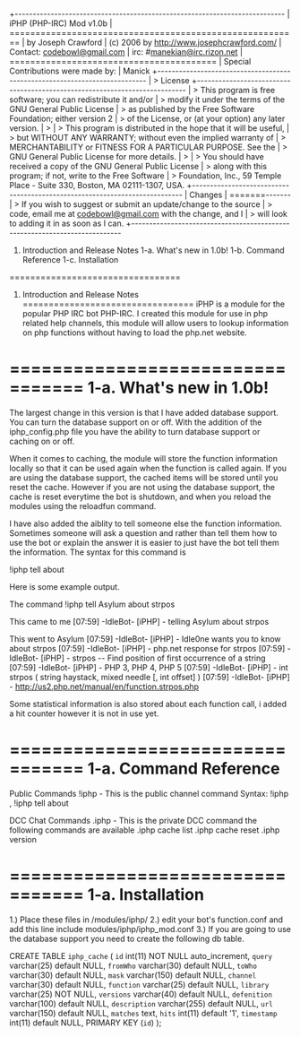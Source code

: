 +---------------------------------------------------------------------------
|  iPHP (PHP-IRC) Mod v1.0b
|   ========================================================
|   by Joseph Crawford
|   (c) 2006 by http://www.josephcrawford.com/
|   Contact: codebowl@gmail.com
|   irc: #manekian@irc.rizon.net
|   ========================================
|   Special Contributions were made by:
|   Manick
+---------------------------------------------------------------------------
|   > License
+---------------------------------------------------------------------------
|   > This program is free software; you can redistribute it and/or
|   > modify it under the terms of the GNU General Public License
|   > as published by the Free Software Foundation; either version 2
|   > of the License, or (at your option) any later version.
|   >
|   > This program is distributed in the hope that it will be useful,
|   > but WITHOUT ANY WARRANTY; without even the implied warranty of
|   > MERCHANTABILITY or FITNESS FOR A PARTICULAR PURPOSE.  See the
|   > GNU General Public License for more details.
|   >
|   > You should have received a copy of the GNU General Public License
|   > along with this program; if not, write to the Free Software
|   > Foundation, Inc., 59 Temple Place - Suite 330, Boston, MA  02111-1307, USA.
+---------------------------------------------------------------------------
|   Changes
|   =======-------
|   > If you wish to suggest or submit an update/change to the source
|   > code, email me at codebowl@gmail.com with the change, and I
|   > will look to adding it in as soon as I can.
+---------------------------------------------------------------------------

1. 	Introduction and Release Notes
1-a.	What's new in 1.0b!
1-b.    Command Reference
1-c.    Installation


=================================
1. Introduction and Release Notes
=================================
iPHP is a module for the popular PHP IRC bot PHP-IRC.  I created this module for use 
in php related help channels, this module will allow users to lookup information on php 
functions without having to load the php.net website.

=================================
1-a. What's new in 1.0b!
=================================
The largest change in this version is that I have added database support.  You can turn 
the database support on or off.  With the addition of the iphp_config.php file you have
the ability to turn database support or caching on or off.

When it comes to caching, the module will store the function information locally so that
it can be used again when the function is called again.  If you are using the database 
support, the cached items will be stored until you reset the cache.  However if you are not
using the database support, the cache is reset everytime the bot is shutdown, and when you
reload the modules using the reloadfun command.

I have also added the aiblity to tell someone else the function information.  Sometimes someone
will ask a question and rather than tell them how to use the bot or explain the answer it is 
easier to just have the bot tell them the information.  The syntax for this command is

!iphp tell <nickname> about <function>

Here is some example output.

The command
!iphp tell Asylum about strpos

This came to me
[07:59] 	-IdleBot-	[iPHP] - telling Asylum about strpos

This went to Asylum
[07:59] 	-IdleBot-	[iPHP] - Idle0ne wants you to know about strpos
[07:59] 	-IdleBot-	[iPHP] - php.net response for strpos
[07:59] 	-IdleBot-	[iPHP] - strpos -- Find position of first occurrence of a string
[07:59] 	-IdleBot-	[iPHP] - PHP 3, PHP 4, PHP 5
[07:59] 	-IdleBot-	[iPHP] - int strpos ( string haystack, mixed needle [, int offset] )
[07:59] 	-IdleBot-	[iPHP] - http://us2.php.net/manual/en/function.strpos.php

Some statistical information is also stored about each function call, i added a hit counter
however it is not in use yet.

=================================
1-a. Command Reference
=================================
Public Commands
!iphp - This is the public channel command
    Syntax: !iphp <function>, !iphp tell <nickname> about <function>
   
DCC Chat Commands
.iphp - This is the private DCC command
    the following commands are available
    .iphp cache list
    .iphp cache reset
    .iphp version
    
=================================
1-a. Installation
=================================
1.) Place these files in /modules/iphp/
2.) edit your bot's function.conf and add this line
    include modules/iphp/iphp_mod.conf
3.) If you are going to use the database support you need
    to create the following db table.
    

CREATE TABLE `iphp_cache` (
  `id` int(11) NOT NULL auto_increment,
  `query` varchar(25) default NULL,
  `fromWho` varchar(30) default NULL,
  `toWho` varchar(30) default NULL,
  `mask` varchar(150) default NULL,
  `channel` varchar(30) default NULL,
  `function` varchar(25) default NULL,
  `library` varchar(25) NOT NULL,
  `versions` varchar(40) default NULL,
  `defenition` varchar(100) default NULL,
  `description` varchar(255) default NULL,
  `url` varchar(150) default NULL,
  `matches` text,
  `hits` int(11) default '1',
  `timestamp` int(11) default NULL,
  PRIMARY KEY  (`id`)
);